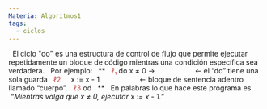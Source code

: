 ```yaml
---
Materia: Algoritmos1
tags:
  - ciclos
---
```

  El ciclo "do" es una estructura de control de flujo que permite ejecutar repetidamente un bloque de código mientras una condición específica sea verdadera.
  Por ejemplo:
  **
  <font color="#c0504d">ℓ₁</font> do x ≠ 0 →                    ← el “do” tiene una sola guarda
  <font color="#c0504d">ℓ2</font>     x := x - 1                    ← bloque de sentencia adentro llamado “cuerpo”.
  <font color="#c0504d">ℓ3</font> od
  **
  En palabras lo que hace este programa es  *“Mientras valga que x ≠ 0, ejecutar x := x - 1.”*